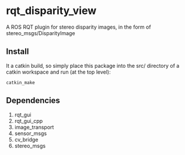 # rqt_disparity_view
A ROS RQT plugin for stereo disparity images, in the form of stereo_msgs/DisparityImage

## Install

It a catkin build, so simply place this package into the src/ directory of a catkin workspace and 
run (at the top level):

```
catkin_make
```

## Dependencies

1. rqt_gui 
2. rqt_gui_cpp 
3. image_transport 
4. sensor_msgs 
5. cv_bridge 
6. stereo_msgs
